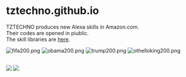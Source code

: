 # tztechno.github.io



TZTECHNO produces new Alexa skills in Amazon.com.\
Their codes are opened in piublic.\
The skill libraries are [here](https://amzn.to/2X4JqEN).

![fifa200.png](https://tztechno.github.io/img/fifa200.png)
![obama200.png](https://tztechno.github.io/img/obama200.png)
![trump200.png](https://tztechno.github.io/img/trump200.png)
![othelloking200.png](https://tztechno.github.io/img/othelloking200.png)

<br/>
  
<a href="https://github.com/tztechno/github-readme-stats">
  <img align="left" src="https://github-readme-stats.vercel.app/api?username=tztechno&theme=gotham&show_icons=true&hide_border=true" />
</a>
<a href="https://github.com/tztechno/github-readme-stats">
  <img align="left" src="https://github-readme-stats.vercel.app/api/top-langs/?username=tztechno&theme=gotham&hide_border=true" />
</a>

